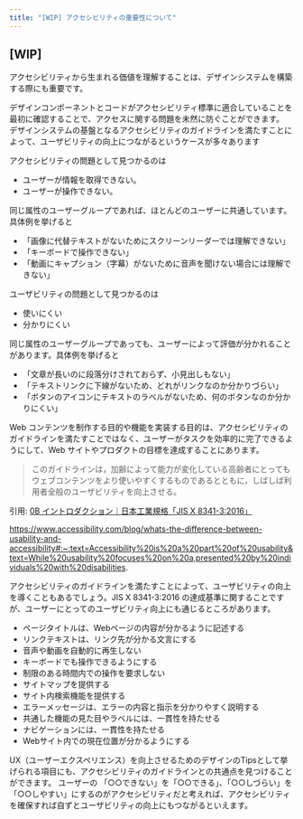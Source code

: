 ```yaml
---
title: "[WIP] アクセシビリティの重要性について"
---
```

## [WIP]
アクセシビリティから生まれる価値を理解することは、デザインシステムを構築する際にも重要です。

デザインコンポーネントとコードがアクセシビリティ標準に適合していることを最初に確認することで、アクセスに関する問題を未然に防ぐことができます。
デザインシステムの基盤となるアクセシビリティのガイドラインを満たすことによって、ユーザビリティの向上につながるというケースが多々あります

アクセシビリティの問題として見つかるのは
- ユーザーが情報を取得できない。
- ユーザーが操作できない。

同じ属性のユーザーグループであれば、ほとんどのユーザーに共通しています。具体例を挙げると
- 「画像に代替テキストがないためにスクリーンリーダーでは理解できない」
- 「キーボードで操作できない」
- 「動画にキャプション（字幕）がないために音声を聞けない場合には理解できない」

ユーザビリティの問題として見つかるのは
- 使いにくい
- 分かりにくい

同じ属性のユーザーグループであっても、ユーザーによって評価が分かれることがあります。具体例を挙げると
- 「文章が長いのに段落分けされておらず、小見出しもない」
- 「テキストリンクに下線がないため、どれがリンクなのか分かりづらい」
- 「ボタンのアイコンにテキストのラベルがないため、何のボタンなのか分かりにくい」

Web コンテンツを制作する目的や機能を実装する目的は、アクセシビリティのガイドラインを満たすことではなく、ユーザーがタスクを効率的に完了できるようにして、Web サイトやプロダクトの目標を達成することにあります。

> このガイドラインは，加齢によって能力が変化している高齢者にとってもウェブコンテンツをより使いやすくするものであるとともに，しばしば利用者全般のユーザビリティを向上させる。

引用: [0B イントロダクション｜日本工業規格「JIS X 8341-3:2016」](https://waic.jp/docs/jis2016/understanding/201604/)

https://www.accessibility.com/blog/whats-the-difference-between-usability-and-accessibility#:~:text=Accessibility%20is%20a%20part%20of%20usability&text=While%20usability%20focuses%20on%20a,presented%20by%20individuals%20with%20disabilities.

アクセシビリティのガイドラインを満たすことによって、ユーザビリティの向上を導くこともあるでしょう。JIS X 8341-3:2016 の達成基準に関することですが、ユーザーにとってのユーザビリティ向上にも通じるところがあります。

- ページタイトルは、Webページの内容が分かるように記述する
- リンクテキストは、リンク先が分かる文言にする
- 音声や動画を自動的に再生しない
- キーボードでも操作できるようにする
- 制限のある時間内での操作を要求しない
- サイトマップを提供する
- サイト内検索機能を提供する
- エラーメッセージは、エラーの内容と指示を分かりやすく説明する
- 共通した機能の見た目やラベルには、一貫性を持たせる
- ナビゲーションには、一貫性を持たせる
- Webサイト内での現在位置が分かるようにする

UX（ユーザーエクスペリエンス）を向上させるためのデザインのTipsとして挙げられる項目にも、アクセシビリティのガイドラインとの共通点を見つけることができます。
ユーザーの 「○○できない」を「○○できる」、「○○しづらい」を「○○しやすい」にするのがアクセシビリティだと考えれば、アクセシビリティを確保すれば自ずとユーザビリティの向上にもつながるといえます。